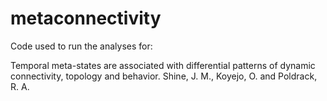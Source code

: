 # metaconnectivity

Code used to run the analyses for: 

Temporal meta-states are associated with differential patterns of dynamic connectivity, topology and behavior. Shine, J. M., Koyejo, O. and Poldrack, R. A.

